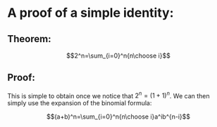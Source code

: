 # A proof of a simple identity:

## Theorem:

$$2^n=\sum_{i=0}^n{n\choose i}$$

## Proof:

This is simple to obtain once we notice that $2^n=(1+1)^n$. We can then simply use the expansion of the binomial formula:

$$(a+b)^n=\sum_{i=0}^n{n\choose i}a^ib^{n-i}$$

